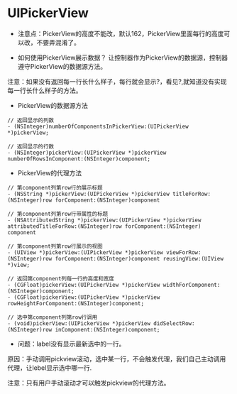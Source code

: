 
# UIPickerView

-  注意点：PickerView的高度不能改，默认162，PickerView里面每行的高度可以改，不要弄混淆了。

-  如何使用PickerView展示数据？ 让控制器作为PickerView的数据源，控制器遵守PickerView的数据源方法。

注意：如果没有返回每一行长什么样子，每行就会显示?，看见?,就知道没有实现每一行长什么样子的方法。

- PickerView的数据源方法

```objc
// 返回显示的列数
- (NSInteger)numberOfComponentsInPickerView:(UIPickerView *)pickerView;

// 返回显示的行数
- (NSInteger)pickerView:(UIPickerView *)pickerView numberOfRowsInComponent:(NSInteger)component;
```
-  PickerView的代理方法

```objc
// 第component列第row行的展示标题
- (NSString *)pickerView:(UIPickerView *)pickerView titleForRow:(NSInteger)row forComponent:(NSInteger)component

// 第component列第row行带属性的标题
- (NSAttributedString *)pickerView:(UIPickerView *)pickerView attributedTitleForRow:(NSInteger)row forComponent:(NSInteger)
component

// 第component列第row行展示的视图
- (UIView *)pickerView:(UIPickerView *)pickerView viewForRow:(NSInteger)row forComponent:(NSInteger)component reusingView:(UIView *)view;

// 返回第component列每一行的高度和宽度
- (CGFloat)pickerView:(UIPickerView *)pickerView widthForComponent:(NSInteger)component;
- (CGFloat)pickerView:(UIPickerView *)pickerView rowHeightForComponent:(NSInteger)component;

// 选中第component列第row行调用
- (void)pickerView:(UIPickerView *)pickerView didSelectRow:(NSInteger)row inComponent:(NSInteger)component;
```
- 问题：label没有显示最新选中的一行。

原因：手动调用pickview滚动，选中某一行，不会触发代理，我们自己主动调用代理，让lebel显示选中哪一行.

注意：只有用户手动滚动才可以触发pickview的代理方法。







